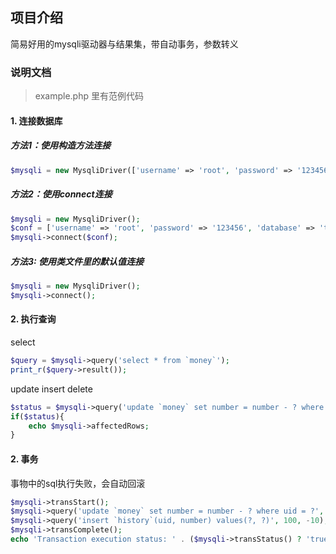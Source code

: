 ## 项目介绍

简易好用的mysqli驱动器与结果集，带自动事务，参数转义

### 说明文档

> example.php 里有范例代码

#### 1. 连接数据库

##### 方法1：使用构造方法连接

```php
$mysqli = new MysqliDriver(['username' => 'root', 'password' => '123456', 'database' => 'test']);
```

##### 方法2：使用connect连接

```php
$mysqli = new MysqliDriver();
$conf = ['username' => 'root', 'password' => '123456', 'database' => 'test'];
$mysqli->connect($conf);
```

##### 方法3: 使用类文件里的默认值连接

```php
$mysqli = new MysqliDriver();
$mysqli->connect();
```

#### 2. 执行查询

select

```php
$query = $mysqli->query('select * from `money`');
print_r($query->result());
```

update insert delete

```php
$status = $mysqli->query('update `money` set number = number - ? where uid = ?', 10, 100);
if($status){
    echo $mysqli->affectedRows;
}
```

#### 2. 事务

事物中的sql执行失败，会自动回滚

```php
$mysqli->transStart();
$mysqli->query('update `money` set number = number - ? where uid = ?', 10, 100);
$mysqli->query('insert `history`(uid, number) values(?, ?)', 100, -10);
$mysqli->transComplete();
echo 'Transaction execution status: ' . ($mysqli->transStatus() ? 'true' : 'false');
```
